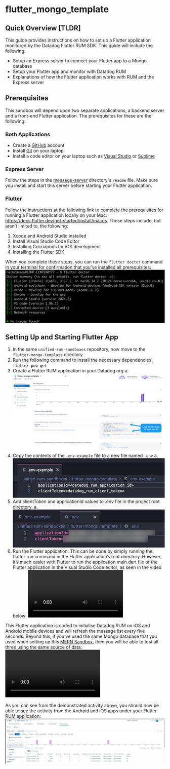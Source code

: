 # flutter_mongo_template

## Quick Overview [TLDR]
This guide provides instructions on how to set up a Flutter application monitored by the Datadog Flutter RUM SDK. This guide will include the following:
- Setup an Express server to connect your Flutter app to a Mongo database
- Setup your Flutter app and monitor with Datadog RUM
- Explanations of how the Flutter application works with RUM and the Express server

## Prerequisites
This sandbox will depend upon two separate applications, a backend server and a front-end Flutter application. The prerequisites for these are the following:

### Both Applications
- Create a [GitHub](https://github.com/) account
- Install [Git](https://git-scm.com/) on your laptop
- Install a code editor on your laptop such as [Visual Studio](https://code.visualstudio.com/) or [Sublime](https://www.sublimetext.com/)

### Express Server
Follow the steps in the [message-server](../message-server/) directory's `readme` file. Make sure you install and start this server before starting your Flutter application.

### Flutter
Follow the instructions at the following link to complete the prerequisites for running a Flutter application locally on your Mac: https://docs.flutter.dev/get-started/install/macos. These steps include, but aren’t limited to, the following:

1. Xcode and Android Studio installed
2. Install Visual Studio Code Editor
3. Installing Cocoapods for iOS development
4. Installing the Flutter SDK

When you complete these steps, you can run the `flutter doctor` command in your terminal for confirmation that you’ve installed all prerequisites:
![flutter doctor image](../readme_images/flutter_doctor.png)

## Setting Up and Starting Flutter App
1. In the same `unified-rum-sandboxes` repository, now move to the `flutter-mongo-template` directory
2. Run the following command to install the necessary dependencies: `flutter pub get`
3. Create a Flutter RUM application in your Datadog org
    a. ![flutter-rum-app-config image](../readme_images/flutter_rum_app_config.png)
4. Copy the contents of the `.env-example` file to a new file named `.env`
    a. ![flutter-rum-env-example image](../readme_images/flutter_rum_env_example.png)
5. Add clientToken and applicationId values to .env file in the project root directory.
    a.  ![flutter-rum-env image](../readme_images/flutter_rum_env.png)
6. Run the Flutter application. This can be done by simply running the flutter run command in the Flutter application’s root directory. However, it’s much easier with Flutter to run the application main.dart file of the Flutter application in the Visual Studio Code editor, as seen in the video below:
![flutter_rum_start_app_video mp4](../readme_images/flutter_rum_start_app_video.mp4)
 
This Flutter application is coded to initialise Datadog RUM on iOS and Android mobile devices and will refresh the message list every five seconds. Beyond this, if you’ve used the same Mongo database that you used when setting up this [MERN Sandbox](https://datadoghq.atlassian.net/wiki/spaces/~292219379/pages/2491221450), then you will be able to test all three using the same source of data:
![flutter_mern_rn_demo mp4](../readme_images/flutter_mern_rn_demo.mp4)

As you can see from the demonstrated activity above, you should now be able to see the activity from the Android and iOS apps under your Flutter RUM application: 
![flutter_rum_sessions image](../readme_images/flutter_rum_sessions.png)